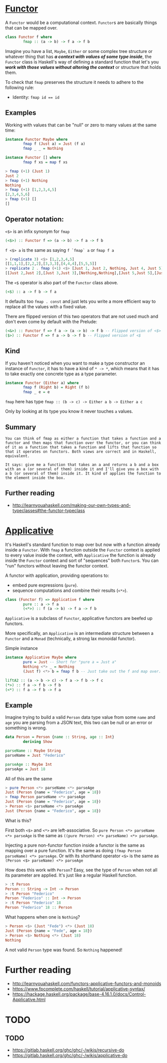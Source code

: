# [Functor](https://hackage.haskell.org/package/base-4.16.1.0/docs/Data-Functor.html)

A ```Functor``` would be a computational context.
```Functor```s are basically things that can be mapped over.

```haskell
class Functor f where
        fmap :: (a -> b) -> f a -> f b
```

Imagine you have a list, ```Maybe```, ```Either``` or some complex tree structure or whatever thing that has ***a context with values of some type inside***, the ```Functor``` class is Haskell's way of defining a standard function that let's you ***work with those values without altering the context*** or structure that holds them.

To check that ```fmap``` preserves the structure it needs to adhere to the following rule:
- Identity: ```fmap id == id```

## Examples

Working with values that can be "null" or zero to many values at the same time:

```haskell
instance Functor Maybe where
        fmap f (Just a) = Just (f a)
        fmap _ _ = Nothing

instance Functor [] where
        fmap f xs = map f xs
```

```haskell
> fmap (+1) (Just 1)
Just 2
> fmap (+1) Nothing
Nothing
> fmap (+1) [1,2,3,4,5]
[2,3,4,5,6]
> fmap (+1) []
[]
```

## Operator notation:

```<$>``` is an infix synonym for ```fmap```

```haskell
(<$>) :: Functor f => (a -> b) -> f a -> f b
```

```f <$> a``` is the same as saying ```f `fmap` a``` or ```fmap f a```

```haskell
> (replicate 3) <$> [1,2,3,4,5]
[[1,1,1],[2,2,2],[3,3,3],[4,4,4],[5,5,5]]
> replicate 2 . fmap (+1) <$> [Just 1, Just 2, Nothing, Just 4, Just 5]
[[Just 2,Just 2],[Just 3,Just 3],[Nothing,Nothing],[Just 5,Just 5],[Just 6,Just 6]]
```

The ```<$``` operator is also part of the ```Functor``` class above.
```haskell
(<$) :: a -> f b -> f a
```
It defaults too ```fmap . const``` and just lets you write a more efficient way to replace all the values with a fixed value.

There are flipped version of this two operators that are not used much and don't even come by default with the Prelude:
```haskell
(<&>) :: Functor f => f a -> (a -> b) -> f b -- Flipped version of <$>
($>) :: Functor f => f a -> b -> f b -- Flipped version of <$
```

## Kind

If you haven't noticed when you want to make a type constructor an instance of ```Functor```, it has to have a kind of ```* -> *```, which means that it has to take exactly one concrete type as a type parameter.

```haskell
instance Functor (Either a) where
        fmap f (Right b) = Right (f b)
        fmap _ e = e
```

```fmap``` here has type ```fmap :: (b -> c) -> Either a b -> Either a c```

Only by looking at its type you know it never touches ```a``` values.

## Summary

`You can think of fmap as either a function that takes a function and a functor and then maps that function over the functor, or you can think of it as a function that takes a function and lifts that function so that it operates on functors. Both views are correct and in Haskell, equivalent.`

`It says: give me a function that takes an a and returns a b and a box with an a (or several of them) inside it and I'll give you a box with a b (or several of them) inside it. It kind of applies the function to the element inside the box.`

## Further reading

- http://learnyouahaskell.com/making-our-own-types-and-typeclasses#the-functor-typeclass

# [Applicative](https://hackage.haskell.org/package/base-4.16.1.0/docs/Control-Applicative.html)

It's Haskell's standard function to map over but now with a function already inside a ```Functor```. With ```fmap``` a function outside the ```Functor``` context is applied to every value inside the context, with ```Applicative``` the function is already inside the ```Functor``` context and sort of "sequences" both ```Functor```s. You can "run" functors without leaving the functor context.

A functor with application, providing operations to:
- embed pure expressions (```pure```).
- sequence computations and combine their results (```<*>```).

```haskell
class (Functor f) => Applicative f where
        pure :: a -> f a
        (<*>) :: f (a -> b) -> f a -> f b
```

```Applicative``` is a subclass of ```Functor```, applicative functors are beefed up functors.

More specifically, an ```Applicative``` is an intermediate structure between a ```Functor``` and a ```Monad``` (technically, a strong lax monoidal functor).



Simple instance
```haskell
instance Applicative Maybe where
        pure = Just -- Short for "pure a = Just a"
        Nothing <*> _ = Nothing
        (Just f) <*> b = fmap f b -- Just take out the f and map over.
```

```haskell
liftA2 :: (a -> b -> c) -> f a -> f b -> f c 
(*>) :: f a -> f b -> f b
(<*) :: f a -> f b -> f a 
```

## Example

Imagine trying to build a valid ```Person``` data type value from some ```name``` and ```age``` you are parsing from a JSON text, this two can be null or an error or something is wrong.

```haskell
data Person = Person {name :: String, age :: Int}
        deriving Show

parseName :: Maybe String
parseName = Just "Federico"

parseAge :: Maybe Int
parseAge = Just 18
```

All of this are the same
```haskell
> pure Person <*> parseName <*> parseAge
Just (Person {name = "Federico", age = 18})
> fmap Person parseName <*> parseAge
Just (Person {name = "Federico", age = 18})
> Person <$> parseName <*> parseAge
Just (Person {name = "Federico", age = 18})
```

What is this?

First both ```<$>``` and ```<*>``` are left-associative. So ```pure Person <*> parseName <*> parseAge``` is the same as ```((pure Person) <*> parseName) <*> parseAge```.

Injecting a pure non-functor function inside a functor is the same as mapping over a pure function. It's the same as doing ```(fmap Person parseName) <*> parseAge```. Or with its shorthand operator ```<$>``` is the same as ```(Person <$> parseName) <*> parseAge```

How does this work with ```Person```? Easy, see the type of ```Person``` when not all its parameter are applied. It's just like a regular Haskell function.

```haskell
> :t Person
Person :: String -> Int -> Person
> :t Person "Federico"
Person "Federico" :: Int -> Person
> :t Person "Federico" 18
Person "Federico" 18 :: Person
```

What happens when one is ```Nothing```?

```haskell
> Person <$> (Just "Fede") <*> (Just 18)
Just (Person {name = "Fede", age = 18})
> Person <$> Nothing <*> (Just 18)
Nothing
```

A not valid ```Person``` type was found. So ```Nothing``` happened!

# Further reading

- http://learnyouahaskell.com/functors-applicative-functors-and-monoids
- https://www.fpcomplete.com/haskell/tutorial/applicative-syntax/
- https://hackage.haskell.org/package/base-4.16.1.0/docs/Control-Applicative.html

# TODO

## TODO
- https://gitlab.haskell.org/ghc/ghc/-/wikis/recursive-do
- https://gitlab.haskell.org/ghc/ghc/-/wikis/applicative-do
